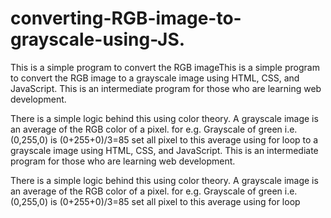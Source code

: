 # converting-RGB-image-to-grayscale-using-JS. 
This is a simple program to convert the RGB imageThis is a simple program to convert the RGB image to a grayscale image using HTML, CSS, and JavaScript. This is an intermediate program for those who are learning web development.

There is a simple logic behind this using color theory. A grayscale image is an average of the RGB color of a pixel. for e.g. Grayscale of green i.e. (0,255,0) is (0+255+0)/3=85 set all pixel to this average using for loop to a grayscale image using HTML, CSS, and JavaScript.
This is an intermediate program for those who are learning web development.

There is a simple logic behind this using color theory.
A grayscale image is an average of the RGB color of a pixel.
for e.g. Grayscale of green i.e. (0,255,0) is (0+255+0)/3=85
set all pixel to this average using for loop 
